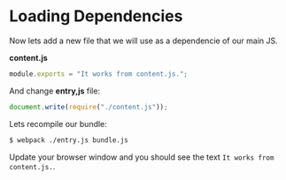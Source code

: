 # Loading Dependencies

Now lets add a new file that we will use as a dependencie of our main JS.

**content.js**
```js
module.exports = "It works from content.js.";
```

And change **entry,js** file:
```js
document.write(require("./content.js"));
```

Lets recompile our bundle:
```bash
$ webpack ./entry.js bundle.js
```

Update your browser window and you should see the text `It works from content.js.`.

